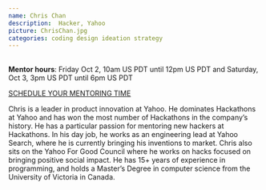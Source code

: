 ```yaml
---
name: Chris Chan
description:  Hacker, Yahoo
picture: ChrisChan.jpg 
categories: coding design ideation strategy 
---
```


<br>
<b>Mentor hours</b>: Friday Oct 2, 10am US PDT until 12pm US PDT and Saturday, Oct 3, 3pm US PDT until 6pm US PDT

<a class="button small special"
href="https://chrischan1.youcanbook.me"
target="_blank">SCHEDULE YOUR MENTORING
TIME</a>
</b>

<p>
Chris is a leader in product innovation at Yahoo. He dominates Hackathons at Yahoo and has won the most number of Hackathons in the company’s history. He has a particular passion for mentoring new hackers at Hackathons. In his day job, he works as an engineering lead at Yahoo Search, where he is currently bringing his inventions to market. Chris also sits on the Yahoo For Good Council where he works on hacks focused on bringing positive social impact. He has 15+ years of experience in programming, and holds a Master’s Degree in computer science from the University of Victoria in Canada. 
</p>